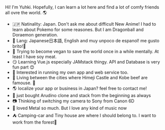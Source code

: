 Hi! I'm Yuhki. Hopefully, I can learn a lot here and find a lot of comfy friends all ovre the world. :earth_americas:   
- :jp: Natinality: Japan. Don't ask me about difficult New Anime! I had to learn about Pokemo for some reasones. But I am Dragonball and Doraemon generation.
- :speech_balloon: Lang: Japanese日本語, English and muy unpoco de espanol! me gusto brito!:taco:    
- :pizza: Trying to become vegan to save the world once in a while mentally. At least I have soy meat.
- :smirk: Learning Vue.js especially JAMstack thingy. API and Database is very fun part :blush:
- :seedling: Interested in running my own app and web service too.  
- :japanese_castle: Living between the cities where Himeji Castle and Kobe beef are famouse. :ox:  
- :earth_americas: localize your app or business in Japan? feel free to contact me!
- :robot: just bought Arudino clone and stack from the beginning as always
- :camera: Thinking of switching my camera to Sony from Canon 6D
- :guitar: loved Metal so much. But I love any kind of music now 
- :tent: Camping-car and Tiny house are where I should belong to. I want to work from the forest:evergreen_tree:
